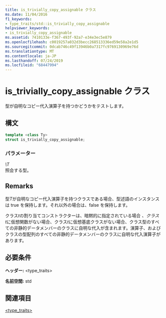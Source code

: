 ```yaml
---
title: is_trivially_copy_assignable クラス
ms.date: 11/04/2016
f1_keywords:
- type_traits/std::is_trivially_copy_assignable
helpviewer_keywords:
- is_trivially_copy_assignable
ms.assetid: 7410133e-f367-493f-92a7-e34e3ec5e879
ms.openlocfilehash: c0019257a032d3becc268513336ed59e58a2e1d5
ms.sourcegitcommit: 0dcab746c49f13946b0a7317fc9769130969e76d
ms.translationtype: MT
ms.contentlocale: ja-JP
ms.lasthandoff: 07/24/2019
ms.locfileid: "68447994"
---
```

# <a name="istriviallycopyassignable-class"></a>is_trivially_copy_assignable クラス

型が自明なコピー代入演算子を持つかどうかをテストします。

## <a name="syntax"></a>構文

```cpp
template <class Ty>
struct is_trivially_copy_assignable;
```

### <a name="parameters"></a>パラメーター

*\T*\
照会する型。

## <a name="remarks"></a>Remarks

型*T*が自明なコピー代入演算子を持つクラスである場合、型述語のインスタンスは true を保持します。それ以外の場合は、false を保持します。

クラス*t*の割り当てコンストラクターは、暗黙的に指定されている場合 *、クラス t*に仮想関数がない場合、クラス*t*に仮想基底クラスがない場合、クラス型のすべての非静的データメンバーのクラスに自明な代入が含まれます。演算子、およびクラスの型配列のすべての非静的データメンバーのクラスに自明な代入演算子があります。

## <a name="requirements"></a>必要条件

**ヘッダー:** \<type_traits>

**名前空間:** std

## <a name="see-also"></a>関連項目

[<type_traits>](../standard-library/type-traits.md)
